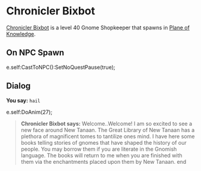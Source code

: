 # Chronicler Bixbot



[Chronicler Bixbot](/npc/202024) is a level 40 Gnome Shopkeeper that spawns in [Plane of Knowledge](/zone/202).



## On NPC Spawn

e.self:CastToNPC():SetNoQuestPause(true);


## Dialog

**You say:** `hail`



e.self:DoAnim(27);


>**Chronicler Bixbot says:** Welcome..Welcome! I am so excited to see a new face around New Tanaan. The Great Library of New Tanaan has a plethora of magnificent tomes to tantilize ones mind. I have here some books telling stories of gnomes that have shaped the history of our people. You may borrow them if you are literate in the Gnomish language. The books will return to me when you are finished with them via the enchantments placed upon them by New Tanaan.
end
